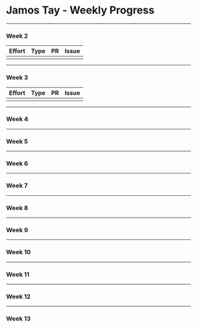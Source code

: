 # Jamos Tay - Weekly Progress

---

### Week 2

Effort| Type | PR | Issue
:----:|:----:|:-----------|:------
 |  |  | 
---
### Week 3

Effort| Type | PR | Issue
:----:|:----:|:-----------|:------
 |  |  | 

---
### Week 4

---
### Week 5

---
### Week 6

---
### Week 7

---
### Week 8

---
### Week 9

---
### Week 10

---
### Week 11

---
### Week 12

---
### Week 13

